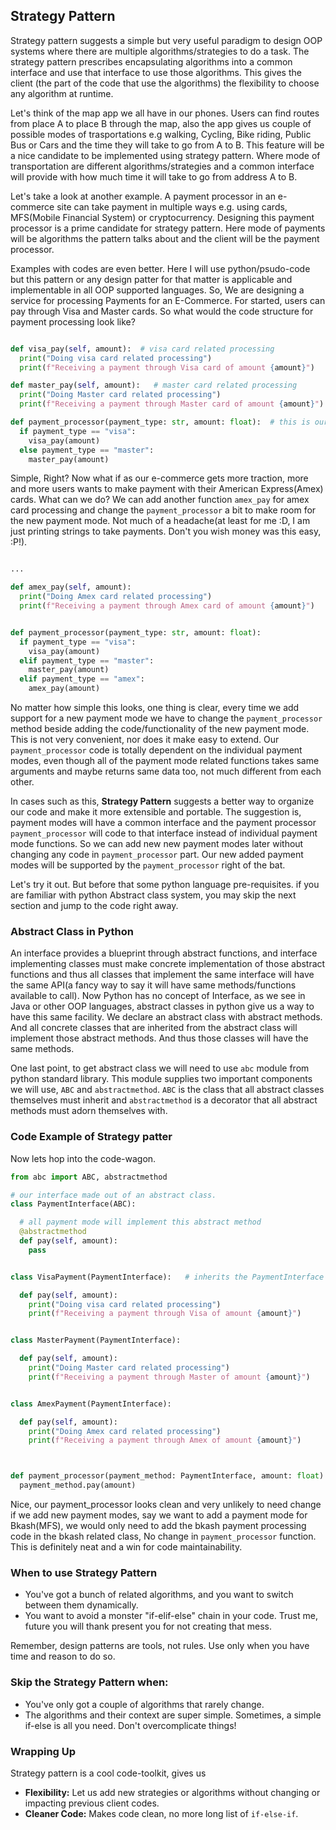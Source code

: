 ## Strategy Pattern  

Strategy pattern suggests a simple but very useful paradigm to design OOP systems where there are multiple algorithms/strategies to do a task. The strategy pattern prescribes encapsulating algorithms into a common interface and use that interface to use those algorithms. This gives the client (the part of the code that use the algorithms) the flexibility to  choose any algorithm at runtime.

Let's think of the map app we all have in our phones. Users can find routes from place A to place B through the map, also the app gives us couple of possible modes of trasportations e.g walking, Cycling, Bike riding, Public Bus or Cars and the time they will take to go from A to B. This feature will be a nice candidate to be implemented using strategy pattern. Where mode of transportation are different algorithms/strategies and a common interface will provide with how much time it will take to go from address A to B. 

Let's take a look at another example. A payment processor in an e-commerce site can take payment in multiple ways e.g. using cards, MFS(Mobile Financial System) or cryptocurrency. Designing this payment processor is a prime candidate for strategy pattern. Here mode of payments will be algorithms the pattern talks about and the client will be the payment processor. 

Examples with codes are even better. Here I will use python/psudo-code but this pattern or any design patter for that matter is applicable and implementable in all OOP supported languages. 
So, We are designing a service for processing Payments for an E-Commerce. For started, users can pay through Visa and Master cards. So what would the code structure for payment processing look like?

```python

def visa_pay(self, amount):  # visa card related processing
  print("Doing visa card related processing")
  print(f"Receiving a payment through Visa card of amount {amount}")

def master_pay(self, amount):   # master card related processing
  print("Doing Master card related processing")
  print(f"Receiving a payment through Master card of amount {amount}")

def payment_processor(payment_type: str, amount: float):  # this is our payment processor
  if payment_type == "visa":
    visa_pay(amount)
  else payment_type == "master":
    master_pay(amount)
```

Simple, Right? Now what if as our e-commerce gets more traction, more and more users wants to make payment with their American Express(Amex) cards. What can we do? We can add another function `amex_pay` for amex card processing and change the `payment_processor` a bit to make room for the new payment mode. Not much of a headache(at least for me :D, I am just printing strings to take payments. Don't you wish money was this easy, :P!).


```python

...

def amex_pay(self, amount):
  print("Doing Amex card related processing")
  print(f"Receiving a payment through Amex card of amount {amount}")


def payment_processor(payment_type: str, amount: float):
  if payment_type == "visa":
    visa_pay(amount)
  elif payment_type == "master":
    master_pay(amount)
  elif payment_type == "amex":
    amex_pay(amount)
```

No matter how simple this looks, one thing is clear, every time we add support for a new payment mode we have to change the `payment_processor` method beside adding the code/functionality of the new payment mode. This is not very convenient, nor does it make easy to extend. Our `payment_processor` code is totally dependent on the individual payment modes, even though all of the payment mode related functions takes same arguments and maybe returns same data too, not much different from each other.

In cases such as this, **Strategy Pattern** suggests a better way to organize our code and make it more extensible and portable. The suggestion is, payment modes will have a common interface and the payment processor `payment_processor` will code to that interface instead of individual payment mode functions. So we can add new new payment modes later without changing any code in `payment_processor` part. Our new added payment modes will be supported by the `payment_processor` right of the bat. 

Let's try it out. But before that some python language pre-requisites. if you are familiar with python Abstract class system, you may skip the next section and jump to the code right away.

### Abstract Class in Python
An interface provides a blueprint through abstract functions, and interface implementing classes must make concrete implementation of those abstract functions and thus all classes that implement the same interface will have the same API(a fancy way to say it will have same methods/functions available to call). 
Now Python has no concept of Interface, as we see in Java or other OOP languages, abstract classes in python give us a way to have this same facility. We declare an abstract class with abstract methods. And all concrete classes that are inherited from the abstract class will implement those abstract methods. And thus those classes will have the same methods. 

One last point, to get abstract class we will need to use `abc` module from python standard library. This module supplies two important components we will use, `ABC` and `abstractmethod`. `ABC` is the class that all abstract classes themselves must inherit and `abstractmethod` is a decorator that all abstract methods must adorn themselves with. 

### Code Example of Strategy patter

Now lets hop into the code-wagon.

```python
from abc import ABC, abstractmethod

# our interface made out of an abstract class.
class PaymentInterface(ABC):

  # all payment mode will implement this abstract method
  @abstractmethod
  def pay(self, amount):
    pass


class VisaPayment(PaymentInterface):   # inherits the PaymentInterface and implements the `pay` method

  def pay(self, amount):
    print("Doing visa card related processing")
    print(f"Receiving a payment through Visa of amount {amount}")


class MasterPayment(PaymentInterface):

  def pay(self, amount):
    print("Doing Master card related processing")
    print(f"Receiving a payment through Master of amount {amount}")


class AmexPayment(PaymentInterface):

  def pay(self, amount):
    print("Doing Amex card related processing")
    print(f"Receiving a payment through Amex of amount {amount}")



def payment_processor(payment_method: PaymentInterface, amount: float):
  payment_method.pay(amount)

```


Nice, our payment_processor looks clean and very unlikely to need change if we add new payment modes, say we want to add a payment mode for Bkash(MFS), we would only need to add the bkash payment processing code in the bkash related class, No change in `payment_processor` function. This is definitely neat and a win for code maintainability.

### When to use Strategy Pattern  

* You've got a bunch of related algorithms, and you want to switch between them dynamically.
* You want to avoid a monster "if-elif-else" chain in your code. Trust me, future you will thank present you for not creating that mess.

Remember, design patterns are tools, not rules. Use only when you have time and reason to do so.

### Skip the Strategy Pattern when:

* You've only got a couple of algorithms that rarely change.
* The algorithms and their context are super simple. Sometimes, a simple if-else is all you need. Don't overcomplicate things!

### Wrapping Up  

Strategy pattern is a cool code-toolkit, gives us

* **Flexibility:** Let us add new strategies or algorithms without changing or impacting previous client codes.
* **Cleaner Code:** Makes code clean, no more long list of `if-else-if`.
